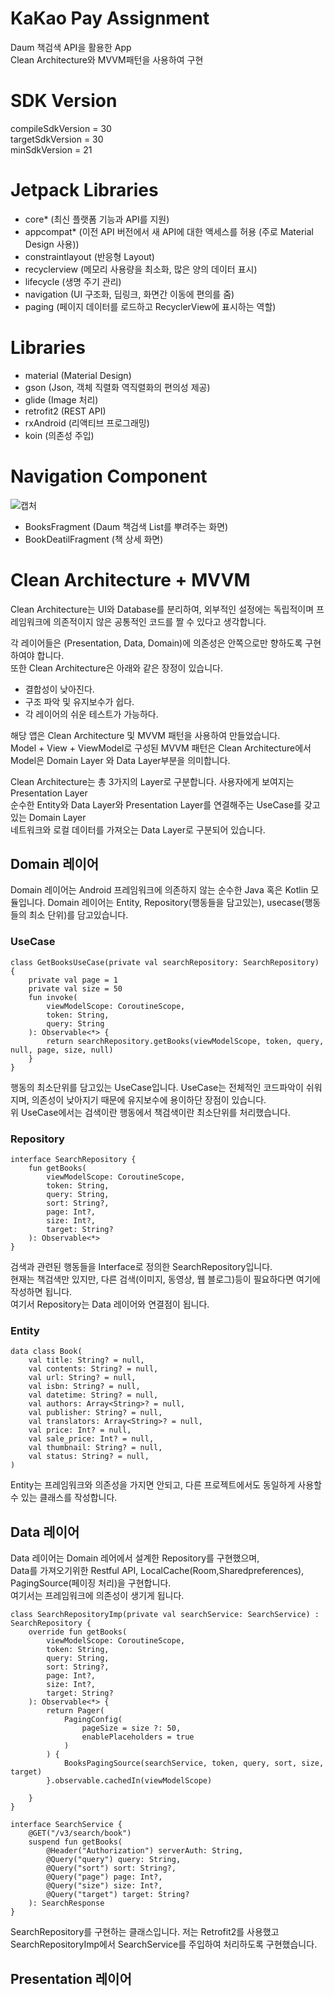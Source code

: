 # KaKao Pay Assignment
Daum 책검색 API을 활용한 App  
Clean Architecture와 MVVM패턴을 사용하여 구현
# SDK Version
compileSdkVersion = 30  
targetSdkVersion = 30  
minSdkVersion = 21  
# Jetpack Libraries
- core* (최신 플랫폼 기능과 API를 지원)
- appcompat* (이전 API 버전에서 새 API에 대한 액세스를 허용 (주로 Material Design 사용))
- constraintlayout (반응형 Layout)
- recyclerview (메모리 사용량을 최소화, 많은 양의 데이터 표시)
- lifecycle (생명 주기 관리)
- navigation (UI 구조화, 딥링크, 화면간 이동에 편의를 줌)
- paging (페이지 데이터를 로드하고 RecyclerView에 표시하는 역할)
# Libraries
- material (Material Design)
- gson (Json, 객체 직렬화 역직렬화의 편의성 제공)
- glide (Image 처리)
- retrofit2 (REST API)
- rxAndroid (리액티브 프로그래밍)
- koin (의존성 주입)
# Navigation Component
![캡처](https://user-images.githubusercontent.com/23161645/94780769-eb0f6600-0403-11eb-9508-06023095434c.PNG)  
- BooksFragment (Daum 책검색 List를 뿌려주는 화면)  
- BookDeatilFragment (책 상세 화면)
# Clean Architecture + MVVM
Clean Architecture는 UI와 Database를 분리하여, 외부적인 설정에는 독립적이며 프레임워크에 의존적이지 않은 공통적인 코드를 짤 수 있다고 생각합니다.  
  
각 레이어들은 (Presentation, Data, Domain)에 의존성은 안쪽으로만 향하도록 구현하여야 합니다.  
또한 Clean Architecture은 아래와 같은 장정이 있습니다.  
- 결합성이 낮아진다.
- 구조 파악 및 유지보수가 쉽다.
- 각 레이어의 쉬운 테스트가 가능하다.

해당 앱은 Clean Architecture 및 MVVM 패턴을 사용하여 만들었습니다.  
Model + View + ViewModel로 구성된 MVVM 패턴은 Clean Architecture에서 Model은 Domain Layer 와 Data Layer부분을 의미합니다.  
  
Clean Architecture는 총 3가지의 Layer로 구분합니다.
사용자에게 보여지는 Presentation Layer  
순수한 Entity와 Data Layer와 Presentation Layer를 연결해주는 UseCase를 갖고있는 Domain Layer  
네트워크와 로컬 데이터를 가져오는 Data Layer로 구분되어 있습니다.  
## Domain 레이어
 Domain 레이어는 Android 프레임워크에 의존하지 않는 순수한 Java 혹은 Kotlin 모듈입니다.
Domain 레이어는 Entity, Repository(행동들을 담고있는), usecase(행동들의 최소 단위)를 담고있습니다.
### UseCase
```
class GetBooksUseCase(private val searchRepository: SearchRepository) {
    private val page = 1
    private val size = 50
    fun invoke(
        viewModelScope: CoroutineScope,
        token: String,
        query: String
    ): Observable<*> {
        return searchRepository.getBooks(viewModelScope, token, query, null, page, size, null)
    }
}
```
행동의 최소단위를 담고있는 UseCase입니다. 
UseCase는 전체적인 코드파악이 쉬워지며, 의존성이 낮아지기 때문에 유지보수에 용이하단 장점이 있습니다.  
위 UseCase에서는 검색이란 행동에서 책검색이란 최소단위를 처리했습니다.  
### Repository
```
interface SearchRepository {
    fun getBooks(
        viewModelScope: CoroutineScope,
        token: String,
        query: String,
        sort: String?,
        page: Int?,
        size: Int?,
        target: String?
    ): Observable<*>
}
```
검색과 관련된 행동들을 Interface로 정의한 SearchRepository입니다.  
현재는 책검색만 있지만, 다른 검색(이미지, 동영상, 웹 블로그)등이 필요하다면 여기에 작성하면 됩니다.  
여기서 Repository는 Data 레이어와 연결점이 됩니다.
### Entity
```
data class Book(
    val title: String? = null,
    val contents: String? = null,
    val url: String? = null,
    val isbn: String? = null,
    val datetime: String? = null,
    val authors: Array<String>? = null,
    val publisher: String? = null,
    val translators: Array<String>? = null,
    val price: Int? = null,
    val sale_price: Int? = null,
    val thumbnail: String? = null,
    val status: String? = null,
)
``` 
Entity는 프레임워크와 의존성을 가지면 안되고, 다른 프로젝트에서도 동일하게 사용할 수 있는 클래스를 작성합니다.
## Data 레이어
Data 레이어는 Domain 레어에서 설계한 Repository를 구현했으며,  
Data를 가져오기위한 Restful API, LocalCache(Room,Sharedpreferences), PagingSource(페이징 처리)을 구현합니다.   
여기서는 프레임워크에 의존성이 생기게 됩니다.  
```
class SearchRepositoryImp(private val searchService: SearchService) : SearchRepository {
    override fun getBooks(
        viewModelScope: CoroutineScope,
        token: String,
        query: String,
        sort: String?,
        page: Int?,
        size: Int?,
        target: String?
    ): Observable<*> {
        return Pager(
            PagingConfig(
                pageSize = size ?: 50,
                enablePlaceholders = true
            )
        ) {
            BooksPagingSource(searchService, token, query, sort, size, target)
        }.observable.cachedIn(viewModelScope)

    }
}
```
```
interface SearchService {
    @GET("/v3/search/book")
    suspend fun getBooks(
        @Header("Authorization") serverAuth: String,
        @Query("query") query: String,
        @Query("sort") sort: String?,
        @Query("page") page: Int?,
        @Query("size") size: Int?,
        @Query("target") target: String?
    ): SearchResponse
}
```
SearchRepository를 구현하는 클래스입니다.
저는 Retrofit2를 사용했고 SearchRepositoryImp에서 SearchService를 주입하여 처리하도록 구현했습니다.
## Presentation 레이어


  

  




